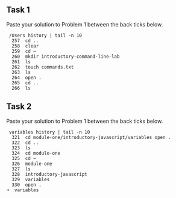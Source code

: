 ## Task 1

Paste your solution to Problem 1 between the back ticks below.

```
 /Users history | tail -n 10
  257  cd ..
  258  clear
  259  cd ~
  260  mkdir introductory-command-line-lab
  261  ls
  262  touch commands.txt
  263  ls
  264  open .
  265  cd ..
  266  ls
```

## Task 2

Paste your solution to Problem 1 between the back ticks below.

```
 variables history | tail -n 10
  321  cd module-one/introductory-javascript/variables open .
  322  cd ..
  323  ls
  324  cd module-one
  325  cd ~
  326  module-one
  327  ls
  328  introductory-javascript
  329  variables
  330  open .
➜  variables 
```
